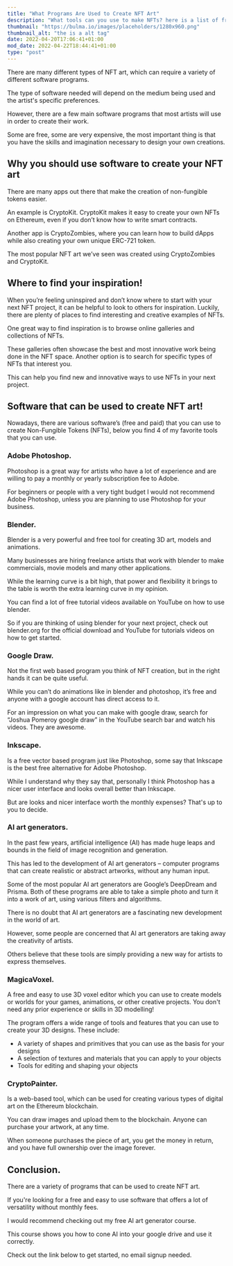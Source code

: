 ```yaml
---
title: "What Programs Are Used to Create NFT Art"
description: "What tools can you use to make NFTs? here is a list of free and paid programms that I and others use to create non-fungible tokens."
thumbnail: "https://bulma.io/images/placeholders/1280x960.png"
thumbnail_alt: "the is a alt tag"
date: 2022-04-20T17:06:41+01:00
mod_date: 2022-04-22T18:44:41+01:00
type: "post"
---
```

There are many different types of NFT art, which can require a variety of different software programs.

The type of software needed will depend on the medium being used and the artist's specific preferences.

However, there are a few main software programs that most artists will use in order to create their work.

Some are free, some are very expensive, the most important thing is that you have the skills and imagination necessary to design your own creations.

## Why you should use software to create your NFT art

There are many apps out there that make the creation of non-fungible tokens easier.

An example is CryptoKit. CryptoKit makes it easy to create your own NFTs on Ethereum, even if you don’t know how to write smart contracts.

Another app is CryptoZombies, where you can learn how to build dApps while also creating your own unique ERC-721 token.

The most popular NFT art we’ve seen was created using CryptoZombies and CryptoKit.

## Where to find your inspiration!

When you’re feeling uninspired and don’t know where to start with your next NFT project, it can be helpful to look to others for inspiration. Luckily, there are plenty of places to find interesting and creative examples of NFTs.

One great way to find inspiration is to browse online galleries and collections of NFTs.

These galleries often showcase the best and most innovative work being done in the NFT space. Another option is to search for specific types of NFTs that interest you.

This can help you find new and innovative ways to use NFTs in your next project.

## Software that can be used to create NFT art!

Nowadays, there are various software’s (free and paid) that you can use to create Non-Fungible Tokens (NFTs), below you find 4 of my favorite tools that you can use.

### Adobe Photoshop.

Photoshop is a great way for artists who have a lot of experience and are willing to pay a monthly or yearly subscription fee to Adobe.

For beginners or people with a very tight budget I would not recommend Adobe Photoshop, unless you are planning to use Photoshop for your business.

### Blender.

Blender is a very powerful and free tool for creating 3D art, models and animations.

Many businesses are hiring freelance artists that work with blender to make commercials, movie models and many other applications.

While the learning curve is a bit high, that power and flexibility it brings to the table is worth the extra learning curve in my opinion.

You can find  a lot of free tutorial videos available on YouTube on how to use blender.

So if you are thinking of using blender for your next project, check out blender.org for the official download and YouTube for tutorials videos on how to get started.

### Google Draw.

Not the first web based program you think of NFT creation, but in the right hands it can be quite useful.

While you can’t do animations like in blender and photoshop, it’s free and anyone with a google account has direct access to it.

For an impression on what you can make with google draw, search for “Joshua Pomeroy google draw” in the YouTube search bar and watch his videos. They are awesome.

### Inkscape.

Is a free vector based program just like Photoshop, some say that Inkscape is the best free alternative for Adobe Photoshop.

While I understand why they say that, personally I think Photoshop has a nicer user interface and looks overall better than Inkscape.

But are looks and nicer interface worth the monthly expenses? That's up to you to decide.

### AI art generators.

In the past few years, artificial intelligence (AI) has made huge leaps and bounds in the field of image recognition and generation.

This has led to the development of AI art generators – computer programs that can create realistic or abstract artworks, without any human input.

Some of the most popular AI art generators are Google’s DeepDream and Prisma. Both of these programs are able to take a simple photo and turn it into a work of art, using various filters and algorithms.

There is no doubt that AI art generators are a fascinating new development in the world of art.

However, some people are concerned that AI art generators are taking away the creativity of artists.

Others believe that these tools are simply providing a new way for artists to express themselves.

### MagicaVoxel.

A free and easy to use 3D voxel editor which you can use to create models or worlds for your games, animations, or other creative projects. You don't need any prior experience or skills in 3D modelling!

The program offers a wide range of tools and features that you can use to create your 3D designs. These include:

- A variety of shapes and primitives that you can use as the basis for your designs
- A selection of textures and materials that you can apply to your objects
- Tools for editing and shaping your objects

### CryptoPainter.

Is a web-based tool, which can be used for creating various types of digital art on the Ethereum blockchain.

You can draw images and upload them to the blockchain. Anyone can purchase your artwork, at any time.

When someone purchases the piece of art, you get the money in return, and you have full ownership over the image forever.

## Conclusion.

There are a variety of programs that can be used to create NFT art.

If you're looking for a free and easy to use software that offers a lot of versatility without monthly fees.

I would recommend checking out my free AI art generator course.

This course shows you how to cone AI into your google drive and use it correctly.

Check out the link below to get started, no email signup needed.
